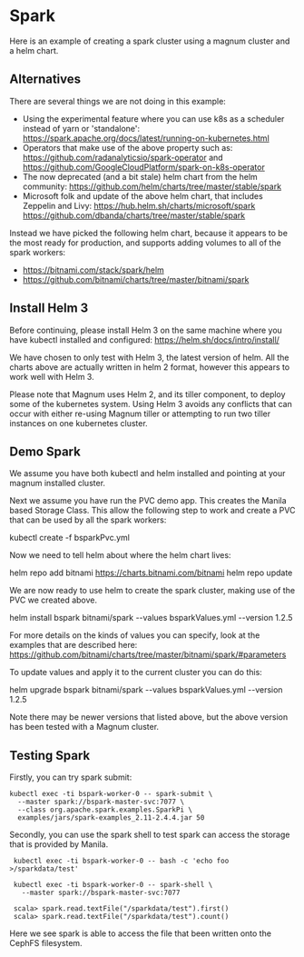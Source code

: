 # Spark

Here is an example of creating a spark cluster using
a magnum cluster and a helm chart.

## Alternatives

There are several things we are not doing in this example:

* Using the experimental feature where you can use k8s as a scheduler
  instead of yarn or 'standalone':
  https://spark.apache.org/docs/latest/running-on-kubernetes.html
* Operators that make use of the above property such as:
  https://github.com/radanalyticsio/spark-operator and
  https://github.com/GoogleCloudPlatform/spark-on-k8s-operator
* The now deprecated (and a bit stale) helm chart from the helm community:
  https://github.com/helm/charts/tree/master/stable/spark
* Microsoft folk and update of the above helm chart, that includes Zeppelin
  and Livy:
  https://hub.helm.sh/charts/microsoft/spark
  https://github.com/dbanda/charts/tree/master/stable/spark

Instead we have picked the following helm chart, because it appears
to be the most ready for production, and supports adding volumes to all
of the spark workers:

* https://bitnami.com/stack/spark/helm
* https://github.com/bitnami/charts/tree/master/bitnami/spark

## Install Helm 3

Before continuing, please install Helm 3 on the same machine where you
have kubectl installed and configured:
https://helm.sh/docs/intro/install/

We have chosen to only test with Helm 3, the latest version of helm.
All the charts above are actually written in helm 2 format, however
this appears to work well with Helm 3.

Please note that Magnum uses Helm 2, and its tiller component, to deploy
some of the kubernetes system. Using Helm 3 avoids any conflicts that
can occur with either re-using Magnum tiller or attempting to run two
tiller instances on one kubernetes cluster.

## Demo Spark

We assume you have both kubectl and helm installed and pointing at
your magnum installed cluster.

Next we assume you have run the PVC demo app. This creates the Manila based
Storage Class. This allow the following step to work and create a PVC
that can be used by all the spark workers:

   kubectl create -f bsparkPvc.yml

Now we need to tell helm about where the helm chart lives:

   helm repo add bitnami https://charts.bitnami.com/bitnami
   helm repo update

We are now ready to use helm to create the spark cluster, making use
of the PVC we created above.

   helm install bspark bitnami/spark --values bsparkValues.yml --version 1.2.5

For more details on the kinds of values you can specify, look at the examples
that are described here:
https://github.com/bitnami/charts/tree/master/bitnami/spark/#parameters

To update values and apply it to the current cluster you can do this:

   helm upgrade bspark bitnami/spark --values bsparkValues.yml --version 1.2.5

Note there may be newer versions that listed above, but the above version has
been tested with a Magnum cluster.

## Testing Spark

Firstly, you can try spark submit:

    kubectl exec -ti bspark-worker-0 -- spark-submit \
      --master spark://bspark-master-svc:7077 \
      --class org.apache.spark.examples.SparkPi \
      examples/jars/spark-examples_2.11-2.4.4.jar 50

Secondly, you can use the spark shell to test spark can access the storage
that is provided by Manila.

     kubectl exec -ti bspark-worker-0 -- bash -c 'echo foo >/sparkdata/test'

     kubectl exec -ti bspark-worker-0 -- spark-shell \
       --master spark://bspark-master-svc:7077

     scala> spark.read.textFile("/sparkdata/test").first()
     scala> spark.read.textFile("/sparkdata/test").count()

Here we see spark is able to access the file that been written onto the
CephFS filesystem.
